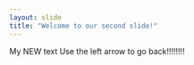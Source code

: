 ```yaml
---
layout: slide
title: "Welcome to our second slide!"
---
```

My NEW text
Use the left arrow to go back!!!!!!!!
